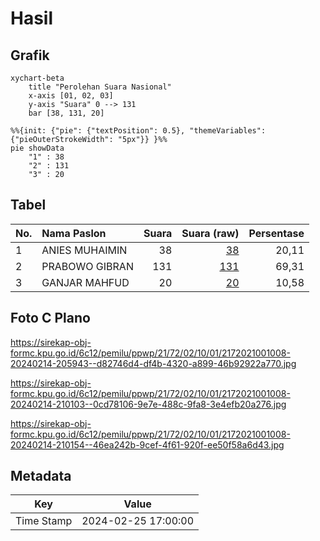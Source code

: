 # Hasil

## Grafik

```mermaid
xychart-beta
    title "Perolehan Suara Nasional"
    x-axis [01, 02, 03]
    y-axis "Suara" 0 --> 131
    bar [38, 131, 20]
```

```mermaid
%%{init: {"pie": {"textPosition": 0.5}, "themeVariables": {"pieOuterStrokeWidth": "5px"}} }%%
pie showData
    "1" : 38
    "2" : 131
    "3" : 20
```

## Tabel

| No. | Nama Paslon    | Suara | Suara (raw) | Persentase |
|:--- |:-------------- | -----:| -----------:| ----------:|
| 1   | ANIES MUHAIMIN | 38    | [38][p-1]   | 20,11      |
| 2   | PRABOWO GIBRAN | 131   | [131][p-2]  | 69,31      |
| 3   | GANJAR MAHFUD  | 20    | [20][p-3]   | 10,58      |


[p-1]: https://github.com/gigit-pemilu/pemilu-2024/blob/main/pilpres/hitung-suara/sub/21-kepulauan-riau/sub/72-kota-tanjung-pinang/sub/02-tanjung-pinang-timur/sub/1001-melayu-kota-piring/sub/008-tps/sub/paslon-1.txt
[p-2]: https://github.com/gigit-pemilu/pemilu-2024/blob/main/pilpres/hitung-suara/sub/21-kepulauan-riau/sub/72-kota-tanjung-pinang/sub/02-tanjung-pinang-timur/sub/1001-melayu-kota-piring/sub/008-tps/sub/paslon-2.txt
[p-3]: https://github.com/gigit-pemilu/pemilu-2024/blob/main/pilpres/hitung-suara/sub/21-kepulauan-riau/sub/72-kota-tanjung-pinang/sub/02-tanjung-pinang-timur/sub/1001-melayu-kota-piring/sub/008-tps/sub/paslon-3.txt

## Foto C Plano

https://sirekap-obj-formc.kpu.go.id/6c12/pemilu/ppwp/21/72/02/10/01/2172021001008-20240214-205943--d82746d4-df4b-4320-a899-46b92922a770.jpg

https://sirekap-obj-formc.kpu.go.id/6c12/pemilu/ppwp/21/72/02/10/01/2172021001008-20240214-210103--0cd78106-9e7e-488c-9fa8-3e4efb20a276.jpg

https://sirekap-obj-formc.kpu.go.id/6c12/pemilu/ppwp/21/72/02/10/01/2172021001008-20240214-210154--46ea242b-9cef-4f61-920f-ee50f58a6d43.jpg


## Metadata

| Key        | Value               |
| ---------- | ------------------- |
| Time Stamp | 2024-02-25 17:00:00 |



